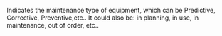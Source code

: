 Indicates the maintenance type of equipment, which can be Predictive, Corrective, Preventive,etc.. It could also be: in planning, in use, in maintenance, out of order, etc..
